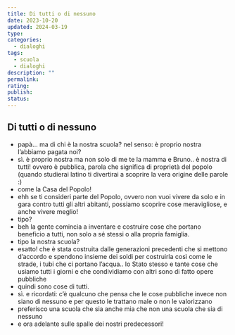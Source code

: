 ```yaml
---
title: Di tutti o di nessuno
date: 2023-10-20
updated: 2024-03-19
type: 
categories:
  - dialoghi
tags:
  - scuola
  - dialoghi
description: ""
permalink: 
rating: 
publish: 
status: 
---
```

## Di tutti o di nessuno

- papà... ma di chi è la nostra scuola? nel senso: è proprio nostra l’abbiamo pagata noi?
- sì. è proprio nostra ma non solo di me te la mamma e Bruno.. è nostra di tutti! ovvero è pubblica, parola che significa di proprietà del popolo (quando studierai latino ti divertirai a scoprire la vera origine delle parole :)
- come la Casa del Popolo!
- ehh se ti consideri parte del Popolo, ovvero non vuoi vivere da solo e in gara contro tutti gli altri abitanti, possiamo scoprire cose meravigliose, e anche vivere meglio!
- tipo?
- beh la gente comincia a inventare e costruire cose che portano beneficio a tutti, non solo a sé stessi o alla propria famiglia.
- tipo la nostra scuola?
- esatto! che è stata costruita dalle generazioni precedenti che si mettono d’accordo e spendono insieme dei soldi per costruirla così come le strade, i tubi che ci portano l’acqua.. lo Stato stesso e tante cose che usiamo tutti i giorni e che condividiamo con altri sono di fatto opere pubbliche
- quindi sono cose di tutti.
- sì. e ricordati: c’è qualcuno che pensa che le cose pubbliche invece non siano di nessuno e per questo le trattano male o non le valorizzano
- preferisco una scuola che sia anche mia che non una scuola che sia di nessuno
- e ora adelante sulle spalle dei nostri predecessori!
